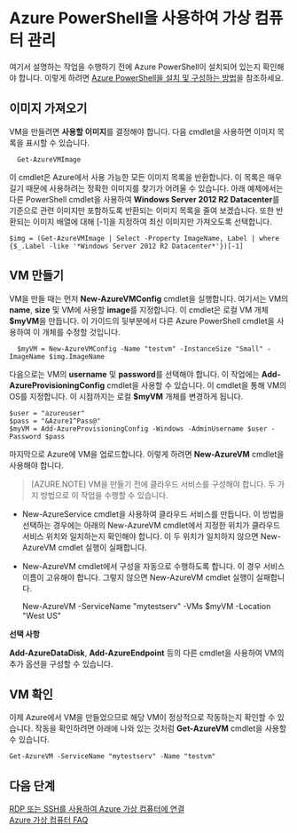 <properties
   pageTitle="manage-vms-azure-powershell"
   description="Azure PowerShell을 사용하여 VM 관리"
   services="virtual-machines"
   documentationCenter="windows"
   authors="singhkay"
   manager="timlt"
   editor=""/>

   <tags
   ms.service="virtual-machines"
   ms.devlang="na"
   ms.topic="article"
   ms.tgt_pltfrm="vm-windows"
   ms.workload="infrastructure-services"
   ms.date="02/20/2015"
   ms.author="kasing"/>

# Azure PowerShell을 사용하여 가상 컴퓨터 관리

여기서 설명하는 작업을 수행하기 전에 Azure PowerShell이 설치되어 있는지 확인해야 합니다. 이렇게 하려면 [Azure PowerShell을 설치 및 구성하는 방법](install-configure-powershell.md)을 참조하세요.

## 이미지 가져오기

VM을 만들려면 **사용할 이미지**를 결정해야 합니다. 다음 cmdlet을 사용하면 이미지 목록을 표시할 수 있습니다.

      Get-AzureVMImage

이 cmdlet은 Azure에서 사용 가능한 모든 이미지 목록을 반환합니다. 이 목록은 매우 길기 때문에 사용하려는 정확한 이미지를 찾기가 어려울 수 있습니다. 아래 예제에서는 다른 PowerShell cmdlet을 사용하여 **Windows Server 2012 R2 Datacenter**를 기준으로 관련 이미지만 포함하도록 반환되는 이미지 목록을 줄여 보겠습니다. 또한 반환되는 이미지 배열에 대해 [-1]을 지정하여 최신 이미지만 가져오도록 선택합니다.

    $img = (Get-AzureVMImage | Select -Property ImageName, Label | where {$_.Label -like '*Windows Server 2012 R2 Datacenter*'})[-1]

## VM 만들기

VM을 만들 때는 먼저 **New-AzureVMConfig** cmdlet을 실행합니다. 여기서는 VM의 **name**, **size** 및 VM에 사용할 **image**를 지정합니다. 이 cmdlet은 로컬 VM 개체 **$myVM**을 만듭니다. 이 가이드의 뒷부분에서 다른 Azure PowerShell cmdlet을 사용하여 이 개체를 수정할 것입니다.

      $myVM = New-AzureVMConfig -Name "testvm" -InstanceSize "Small" -ImageName $img.ImageName

다음으로는 VM의 **username** 및 **password**를 선택해야 합니다. 이 작업에는 **Add-AzureProvisioningConfig** cmdlet을 사용할 수 있습니다. 이 cmdlet을 통해 VM의 OS를 지정합니다. 이 시점까지는 로컬 **$myVM** 개체를 변경하게 됩니다.

    $user = "azureuser"
    $pass = "&Azure1^Pass@"
    $myVM = Add-AzureProvisioningConfig -Windows -AdminUsername $user -Password $pass

마지막으로 Azure에 VM을 업로드합니다. 이렇게 하려면 **New-AzureVM** cmdlet을 사용해야 합니다.

> [AZURE.NOTE] VM을 만들기 전에 클라우드 서비스를 구성해야 합니다. 두 가지 방법으로 이 작업을 수행할 수 있습니다.
* New-AzureService cmdlet을 사용하여 클라우드 서비스를 만듭니다. 이 방법을 선택하는 경우에는 아래의 New-AzureVM cmdlet에서 지정한 위치가 클라우드 서비스 위치와 일치하는지 확인해야 합니다. 이 두 위치가 일치하지 않으면 New-AzureVM cmdlet 실행이 실패합니다.
* New-AzureVM cmdlet에서 구성을 자동으로 수행하도록 합니다. 이 경우 서비스 이름이 고유해야 합니다. 그렇지 않으면 New-AzureVM cmdlet 실행이 실패합니다.

    New-AzureVM -ServiceName "mytestserv" -VMs $myVM -Location "West US"

**선택 사항**

**Add-AzureDataDisk**, **Add-AzureEndpoint** 등의 다른 cmdlet을 사용하여 VM의 추가 옵션을 구성할 수 있습니다.

## VM 확인
이제 Azure에서 VM을 만들었으므로 해당 VM이 정상적으로 작동하는지 확인할 수 있습니다. 작동을 확인하려면 아래에 나와 있는 것처럼 **Get-AzureVM** cmdlet을 사용할 수 있습니다.

    Get-AzureVM -ServiceName "mytestserv" -Name "testvm"


## 다음 단계
[RDP 또는 SSH를 사용하여 Azure 가상 컴퓨터에 연결](https://msdn.microsoft.com/library/azure/dn535788.aspx)<br>
[Azure 가상 컴퓨터 FAQ](https://msdn.microsoft.com/library/azure/dn683781.aspx)

<!--HONumber=47-->
